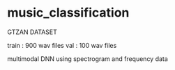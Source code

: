 # music_classification

GTZAN DATASET

train : 900 wav files
val : 100 wav files

multimodal DNN using spectrogram and frequency data 

